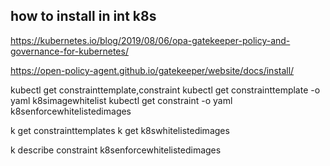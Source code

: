 ## how to install in int k8s

https://kubernetes.io/blog/2019/08/06/opa-gatekeeper-policy-and-governance-for-kubernetes/


https://open-policy-agent.github.io/gatekeeper/website/docs/install/

kubectl get constrainttemplate,constraint
kubectl get constrainttemplate -o yaml k8simagewhitelist
kubectl get constraint -o yaml k8senforcewhitelistedimages

k get constrainttemplates
k get k8swhitelistedimages

k describe constraint k8senforcewhitelistedimages